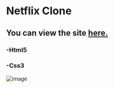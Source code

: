 # Netflix Clone

## You can view the site [**here.**](https://rawcdn.githack.com/hasanilteris/Netflix-Clone-Project/4d9d3b8b094dcb55897665347fec27decc292900/index.html)

### -Html5
### -Css3

![image](https://user-images.githubusercontent.com/82460438/134988006-c9814a3b-4885-4997-baf6-3444232b34a7.png)
